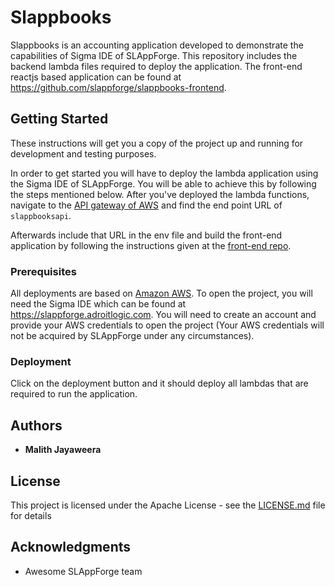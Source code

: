 # Slappbooks
Slappbooks is an accounting application developed to demonstrate the capabilities of Sigma IDE of SLAppForge. This repository includes the backend lambda files required to deploy the application. The front-end reactjs based application can be found at https://github.com/slappforge/slappbooks-frontend.

## Getting Started 
These instructions will get you a copy of the project up and running for development and testing purposes.

In order to get started you will have to deploy the lambda application using the Sigma IDE of SLAppForge. You will be able to achieve this by following the steps mentioned below. After you've deployed the lambda functions, navigate to the [API gateway of AWS](https://aws.amazon.com/api-gateway/) and find the end point URL of `slappbooksapi`.

Afterwards include that URL in the env file and build the front-end application by following the instructions given at the [front-end repo](https://github.com/slappforge/slappbooks-frontend).

### Prerequisites
All deployments are based on [Amazon AWS](https://aws.amazon.com/). To open the project, you will need the Sigma IDE which can be found at https://slappforge.adroitlogic.com. You will need to create an account and provide your AWS credentials to open the project (Your AWS credentials will not be acquired by SLAppForge under any circumstances).

### Deployment 
Click on the deployment button and it should deploy all lambdas that are required to run the application. 

## Authors
* **Malith Jayaweera**

## License
This project is licensed under the Apache License - see the [LICENSE.md](LICENSE.md) file for details

## Acknowledgments
* Awesome SLAppForge team
